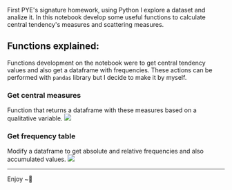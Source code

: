 First PYE's signature homework, using Python I explore a dataset and analize it. In this notebook develop some useful functions to calculate central tendency's measures and scattering measures.

## Functions explained:
Functions development on the notebook were to get central tendency values and also get a dataframe with frequencies. These actions can be performed with `pandas` library but I decide to make it by myself.

### Get central measures
Function that returns a dataframe with these measures based on a qualitative variable.
<img src="https://i.imgur.com/SZ8Dsrh.jpg"> 

### Get frequency table
Modify a dataframe to get absolute and relative frequencies and also accumulated values.
<img src="https://i.imgur.com/zjawYAJ.jpg">


---

Enjoy ~🎍
